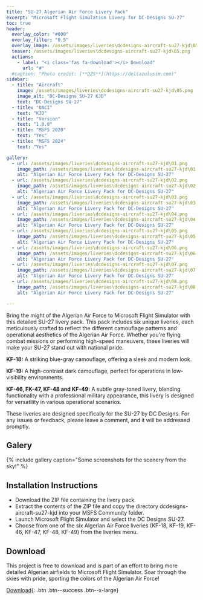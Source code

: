 ```yaml
---
title: "SU-27 Algerian Air Force Livery Pack"
excerpt: "Microsoft Flight Simulation Livery for DC-Designs SU-27"
toc: true
header:
  overlay_color: "#000"
  overlay_filter: "0.5"
  overlay_image: /assets/images/liveries\dcdesigns-aircraft-su27-kjd\05.png
  teaser: /assets/images/liveries\dcdesigns-aircraft-su27-kjd\05.png
  actions:
    - label: "<i class='fas fa-download'></i> Download"
      url: "#"
  #caption: "Photo credit: [**DZS**](https://deltazulusim.com)"
sidebar:
  - title: "Aircraft"
    image: /assets/images/liveries\dcdesigns-aircraft-su27-kjd\05.png
    image_alt: "DC-Designs SU-27 KJD"
    text: "DC-Designs SU-27"
  - title: "OACI"
    text: "KJD"
  - title: "Version"
    text: "1.0.0"
  - title: "MSFS 2020"
    text: "Yes"
  - title: "MSFS 2024"
    text: "Yes"

gallery:
  - url: /assets/images/liveries\dcdesigns-aircraft-su27-kjd\01.png
    image_path: /assets/images/liveries\dcdesigns-aircraft-su27-kjd\01.png
    alt: "Algerian Air Force Livery Pack for DC-Designs SU-27"
  - url: /assets/images/liveries\dcdesigns-aircraft-su27-kjd\02.png
    image_path: /assets/images/liveries\dcdesigns-aircraft-su27-kjd\02.png
    alt: "Algerian Air Force Livery Pack for DC-Designs SU-27"
  - url: /assets/images/liveries\dcdesigns-aircraft-su27-kjd\03.png
    image_path: /assets/images/liveries\dcdesigns-aircraft-su27-kjd\03.png
    alt: "Algerian Air Force Livery Pack for DC-Designs SU-27"
  - url: /assets/images/liveries\dcdesigns-aircraft-su27-kjd\04.png
    image_path: /assets/images/liveries\dcdesigns-aircraft-su27-kjd\04.png
    alt: "Algerian Air Force Livery Pack for DC-Designs SU-27"
  - url: /assets/images/liveries\dcdesigns-aircraft-su27-kjd\05.png
    image_path: /assets/images/liveries\dcdesigns-aircraft-su27-kjd\05.png
    alt: "Algerian Air Force Livery Pack for DC-Designs SU-27"
  - url: /assets/images/liveries\dcdesigns-aircraft-su27-kjd\06.png
    image_path: /assets/images/liveries\dcdesigns-aircraft-su27-kjd\06.png
    alt: "Algerian Air Force Livery Pack for DC-Designs SU-27"
  - url: /assets/images/liveries\dcdesigns-aircraft-su27-kjd\07.png
    image_path: /assets/images/liveries\dcdesigns-aircraft-su27-kjd\07.png
    alt: "Algerian Air Force Livery Pack for DC-Designs SU-27"
  - url: /assets/images/liveries\dcdesigns-aircraft-su27-kjd\08.png
    image_path: /assets/images/liveries\dcdesigns-aircraft-su27-kjd\08.png
    alt: "Algerian Air Force Livery Pack for DC-Designs SU-27"

---
```


Bring the might of the Algerian Air Force to Microsoft Flight Simulator with this detailed SU-27 livery pack. This pack includes six unique liveries, each meticulously crafted to reflect the different camouflage patterns and operational aesthetics of the Algerian Air Force. Whether you're flying combat missions or performing high-speed maneuvers, these liveries will make your SU-27 stand out with national pride.

**KF-18:** A striking blue-gray camouflage, offering a sleek and modern look.

**KF-19:** A high-contrast dark camouflage, perfect for operations in low-visibility environments.

**KF-46, FK-47, KF-48 and KF-49:** A subtle gray-toned livery, blending functionality with a professional military appearance, this livery is designed for versatility in various operational scenarios.

These liveries are designed specifically for the SU-27 by DC Designs.
For any issues or feedback, please leave a comment, and it will be addressed promptly.

## Galery 
{% include gallery caption="Some screenshots for the scenery from the sky!" %}

## Installation Instructions
- Download the ZIP file containing the livery pack.
- Extract the contents of the ZIP file and copy the directory dcdesigns-aircraft-su27-kjd into your MSFS Community folder.
- Launch Microsoft Flight Simulator and select the DC Designs SU-27.
- Choose from one of the six Algerian Air Force liveries (KF-18, KF-19, KF-46, KF-47, KF-48, KF-49) from the liveries menu.

## Download
This project is free to download and is part of an effort to bring more detailed Algerian airfields to Microsoft Flight Simulator. Soar through the skies with pride, sporting the colors of the Algerian Air Force!

[<i class='fas fa-download'></i> Download](#){: .btn .btn--success .btn--x-large}